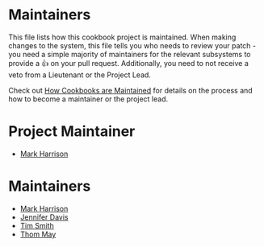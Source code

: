 <!-- This is a generated file. Please do not edit directly -->

# Maintainers
This file lists how this cookbook project is maintained. When making changes to the system, this
file tells you who needs to review your patch - you need a simple majority of maintainers
for the relevant subsystems to provide a :+1: on your pull request. Additionally, you need
to not receive a veto from a Lieutenant or the Project Lead.

Check out [How Cookbooks are Maintained](https://github.com/chef-cookbooks/community_cookbook_documentation/blob/master/CONTRIBUTING.MD) 
for details on the process and how to become a maintainer or the project lead.

# Project Maintainer
* [Mark Harrison](https://github.com/mivok)

# Maintainers
* [Mark Harrison](https://github.com/mivok)
* [Jennifer Davis](https://github.com/sigje)
* [Tim Smith](https://github.com/tas50)
* [Thom May](https://github.com/thommay)
